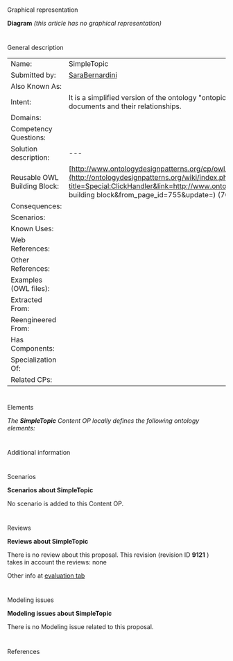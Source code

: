 # 

 Graphical representation



__Diagram__ 
_(this article has no graphical representation)_ 




# 

 General description




|  |  |
| --- | --- |
|  Name:  |  SimpleTopic  |
|  Submitted by:  | [SaraBernardini](../User/SaraBernardini.md "User:SaraBernardini")  |
|  Also Known As:  |  |
|  Intent:  |  It is a simplified version of the ontology "ontopic". It is used when we want to talk about the topics of a documents and their relationships.  |
|  Domains:  |  |
|  Competency Questions:  |  |
|  Solution description:  |  ---  |
|  Reusable OWL Building Block:  | [http://www.ontologydesignpatterns.org/cp/owl/topic.owl](http://ontologydesignpatterns.org/wiki/index.php?title=Special:ClickHandler&link=http://www.ontologydesignpatterns.org/cp/owl/topic.owl&message=OWL building block&from_page_id=755&update=)  (704)  |
|  Consequences:  |  |
|  Scenarios:  |  |
|  Known Uses:  |  |
|  Web References:  |  |
|  Other References:  |  |
|  Examples (OWL files):  |  |
|  Extracted From:  |  |
|  Reengineered From:  |  |
|  Has Components:  |  |
|  Specialization Of:  |  |
|  Related CPs:  |  |



  





# 

 Elements



_The
 __SimpleTopic__ 
 Content OP locally defines the following ontology elements:_ 




# 

 Additional information



# 

 Scenarios




__Scenarios about SimpleTopic__ 


 No scenario is added to this Content OP.
 




# 

 Reviews




__Reviews about SimpleTopic__ 


 There is no review about this proposal.
This revision (revision ID
 __9121__ 
 ) takes in account the reviews: none
 



 Other info at
 [evaluation tab](http://ontologydesignpatterns.org/wiki/index.php?title=Submissions:SimpleTopic&action=evaluation "http://ontologydesignpatterns.org/wiki/index.php?title=Submissions:SimpleTopic&action=evaluation") 





  





# 

 Modeling issues




__Modeling issues about SimpleTopic__ 


 There is no Modeling issue related to this proposal.
 




  





# 

 References